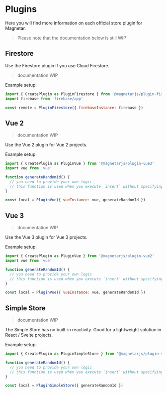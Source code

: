 # Plugins

Here you will find more information on each official store plugin for Magnetar.

> Please note that the documentation below is still WIP

## Firestore

Use the Firestore plugin if you use Cloud Firestore.

> documentation WIP

Example setup:

```js
import { CreatePlugin as PluginFirestore } from '@magnetarjs/plugin-firestore'
import firebase from 'firebase/app'

const remote = PluginFirestore({ firebaseInstance: firebase })
```

## Vue 2

> documentation WIP

Use the Vue 2 plugin for Vue 2 projects.

Example setup:

```js
import { CreatePlugin as PluginVue } from '@magnetarjs/plugin-vue3'
import vue from 'vue'

function generateRandomId() {
  // you need to provide your own logic
  // this function is used when you execute `insert` without specifying an ID
}

const local = PluginVue({ vueInstance: vue, generateRandomId })
```

## Vue 3

> documentation WIP

Use the Vue 3 plugin for Vue 3 projects.

Example setup:

```js
import { CreatePlugin as PluginVue } from '@magnetarjs/plugin-vue2'
import vue from 'vue'

function generateRandomId() {
  // you need to provide your own logic
  // this function is used when you execute `insert` without specifying an ID
}

const local = PluginVue({ vueInstance: vue, generateRandomId })
```

## Simple Store

> documentation WIP

The Simple Store has no built-in reactivity. Good for a lightweight solution in React / Svelte projects.

Example setup:

```js
import { CreatePlugin as PluginSimpleStore } from '@magnetarjs/plugin-simple-store'

function generateRandomId() {
  // you need to provide your own logic
  // this function is used when you execute `insert` without specifying an ID
}

const local = PluginSimpleStore({ generateRandomId })
```
